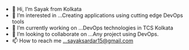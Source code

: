 - 👋 Hi, I’m Sayak from Kolkata
- 👀 I’m interested in ...Creating applications using cutting edge DevOps tools
- 🌱 I’m currently working on ...DevOps technologies in TCS Kolkata
- 💞️ I’m looking to collaborate on ...Any project using DevOps.
- 📫 How to reach me ...sayaksardar15@gmail.com

<!---
sayakkumarsardar/sayakkumarsardar is a ✨ special ✨ repository because its `README.md` (this file) appears on your GitHub profile.
You can click the Preview link to take a look at your changes.
--->
